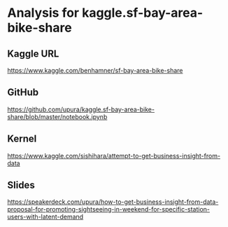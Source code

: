 Analysis for kaggle.sf-bay-area-bike-share
===
## Kaggle URL
https://www.kaggle.com/benhamner/sf-bay-area-bike-share

## GitHub
https://github.com/upura/kaggle.sf-bay-area-bike-share/blob/master/notebook.ipynb

## Kernel 
https://www.kaggle.com/sishihara/attempt-to-get-business-insight-from-data

## Slides
https://speakerdeck.com/upura/how-to-get-business-insight-from-data-proposal-for-promoting-sightseeing-in-weekend-for-specific-station-users-with-latent-demand
